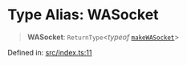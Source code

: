 # Type Alias: WASocket

> **WASocket**: `ReturnType`\<*typeof* [`makeWASocket`](../functions/makeWASocket.md)\>

Defined in: [src/index.ts:11](https://github.com/Fokusdotid/Baileys/blob/9c9f1957de7ce603966b24b846f4c15d5de9bbcf/src/index.ts#L11)
